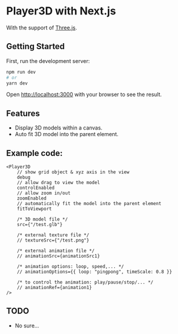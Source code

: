 # Player3D with Next.js

With the support of [Three.js](https://threejs.org/).

## Getting Started

First, run the development server:

```bash
npm run dev
# or
yarn dev
```

Open [http://localhost:3000](http://localhost:3000) with your browser to see the result.

## Features

- Display 3D models within a canvas.
- Auto fit 3D model into the parent element.

## Example code:

```
<Player3D
    // show grid object & xyz axis in the view
    debug 
    // allow drag to view the model
    controlEnabled
    // allow zoom in/out
    zoomEnabled
    // automatically fit the model into the parent element
    fitToViewport

    /* 3D model file */ 
    src={"/test.glb"}

    /* external texture file */ 
    // textureSrc={"/test.png"}
    
    /* external animation file */ 
    // animationSrc={animationSrc1}

    /* animation options: loop, speed,... */ 
    // animationOptions={{ loop: "pingpong", timeScale: 0.8 }}
    
    /* to control the animation: play/pause/stop/... */ 
    // animationRef={animation1}
/>
```

## TODO

- No sure...
